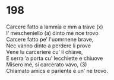 # 198
  
Carcere fatto a lammia e mm a trave (x)  
I’ mescheniello (a) dinto me nce trovo  
Carcere fatto pe’ l'uomrnene brave,  
Nec vanno dinto a perdere li prove  
Vene lu carceriere cu’ li chiave,  
E serra ’a porta cu’ lecchiette e chiuove  
Misero me, si carcerato vavo, (3)  
Chiamato amics e pariente e un’ ne trovo.  
  

